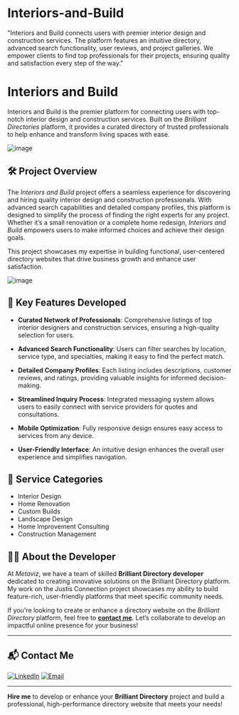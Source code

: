 # Interiors-and-Build
"Interiors and Build connects users with premier interior design and construction services. The platform features an intuitive directory, advanced search functionality, user reviews, and project galleries. We empower clients to find top professionals for their projects, ensuring quality and satisfaction every step of the way."
# Interiors and Build
Interiors and Build is the premier platform for connecting users with top-notch interior design and construction services. Built on the *Brilliant Directories* platform, it provides a curated directory of trusted professionals to help enhance and transform living spaces with ease.

![image](https://github.com/user-attachments/assets/52b25a6d-40ac-4ada-9b72-c0fdf6b7db32)

## 🛠 Project Overview

The *Interiors and Build* project offers a seamless experience for discovering and hiring quality interior design and construction professionals. With advanced search capabilities and detailed company profiles, this platform is designed to simplify the process of finding the right experts for any project. Whether it’s a small renovation or a complete home redesign, *Interiors and Build* empowers users to make informed choices and achieve their design goals.

This project showcases my expertise in building functional, user-centered directory websites that drive business growth and enhance user satisfaction.

![image](https://github.com/user-attachments/assets/e509924d-2d33-4a39-8a68-32f8d553512d)

## 🚀 Key Features Developed

- **Curated Network of Professionals**: Comprehensive listings of top interior designers and construction services, ensuring a high-quality selection for users.

- **Advanced Search Functionality**: Users can filter searches by location, service type, and specialties, making it easy to find the perfect match.

- **Detailed Company Profiles**: Each listing includes descriptions, customer reviews, and ratings, providing valuable insights for informed decision-making.

- **Streamlined Inquiry Process**: Integrated messaging system allows users to easily connect with service providers for quotes and consultations.

- **Mobile Optimization**: Fully responsive design ensures easy access to services from any device.

- **User-Friendly Interface**: An intuitive design enhances the overall user experience and simplifies navigation.

## 🏡 Service Categories

- Interior Design
- Home Renovation
- Custom Builds
- Landscape Design
- Home Improvement Consulting
- Construction Management

## 👨‍💻 About the Developer

At *Metaviz*, we have a team of skilled  **Brilliant Directory developer** dedicated to creating innovative solutions on the Brilliant Directory platform. My work on the Justis Connection project showcases my ability to build feature-rich, user-friendly platforms that meet specific community needs.

If you're looking to create or enhance a directory website on the *Brilliant Directory* platform, feel free to **[contact me](mailto:sajidjamil.met@gmail.com)**. Let’s collaborate to develop an impactful online presence for your business!

---

## 📬 Contact Me

[![LinkedIn](https://img.shields.io/badge/LinkedIn-Connect-blue?style=for-the-badge&logo=linkedin)](https://www.linkedin.com/in/sajid-jameel-721256178/)
[![Email](https://img.shields.io/badge/Email-Contact%20Me-orange?style=for-the-badge&logo=gmail)](mailto:sajidjamil.met@gmail.com)

---

**Hire me** to develop or enhance your **Brilliant Directory** project and build a professional, high-performance directory website that meets your needs!
